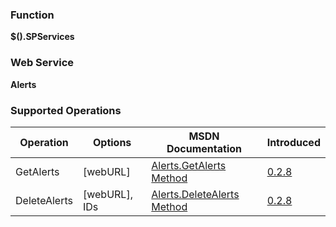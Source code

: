 ### Function

**$().SPServices**

### Web Service

**Alerts**

### Supported Operations

| Operation | Options | MSDN Documentation | Introduced |
| --------- | ------- | ------------------ | ---------- |
| GetAlerts | <span class="codeInline">[webURL]</span> | [Alerts.GetAlerts Method](http://msdn.microsoft.com/en-us/library/alerts.alerts.getalerts.aspx) | [0.2.8](http://spservices.codeplex.com/Release/ProjectReleases.aspx?ReleaseId=32071) |
| DeleteAlerts | <span class="codeInline">[webURL], IDs</span> | [Alerts.DeleteAlerts Method](http://msdn.microsoft.com/en-us/library/alerts.alerts.deletealerts.aspx) | [0.2.8](http://spservices.codeplex.com/Release/ProjectReleases.aspx?ReleaseId=32071) |